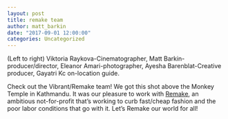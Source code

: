 ```yaml
---
layout: post
title: remake team
author: matt_barkin
date: "2017-09-01 12:00:00"
categories: Uncategorized
---
```


(Left to right) Viktoria Raykova-Cinematographer, Matt Barkin-producer/director, Eleanor Amari-photographer, Ayesha Barenblat-Creative producer, Gayatri Kc on-location guide.

Check out the Vibrant/Remake team! We got this shot above the Monkey Temple in Kathmandu. It was our pleasure to work with [Remake](http://remake.world/), an ambitious not-for-profit that’s working to curb fast/cheap fashion and the poor labor conditions that go with it. Let’s Remake our world for all!
